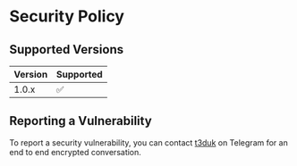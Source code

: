 # Security Policy

## Supported Versions

| Version | Supported          |
| ------- | ------------------ |
| 1.0.x   | :white_check_mark: |

## Reporting a Vulnerability

To report a security vulnerability, you can contact [t3duk](t.me/@t3duk) on Telegram for an end to end encrypted conversation.
